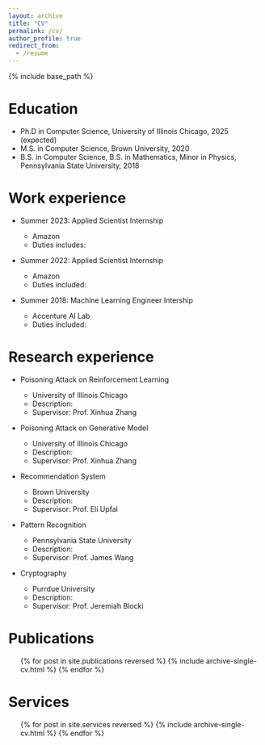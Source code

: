 ```yaml
---
layout: archive
title: "CV"
permalink: /cv/
author_profile: true
redirect_from:
  - /resume
---
```


{% include base_path %}

Education
======
* Ph.D in Computer Science, University of Illinois Chicago, 2025 (expected)
* M.S. in Computer Science, Brown University, 2020
* B.S. in Computer Science, B.S. in Mathematics, Minor in Physics, Pennsylvania State University, 2018

Work experience
======
* Summer 2023: Applied Scientist Internship
  * Amazon
  * Duties includes: 

* Summer 2022: Applied Scientist Internship
  * Amazon
  * Duties included: 

* Summer 2018: Machine Learning Engineer Intership
  * Accenture AI Lab
  * Duties included: 

Research experience
======
* Poisoning Attack on Reinforcement Learning
  * University of Illinois Chicago
  * Description: 
  * Supervisor: Prof. Xinhua Zhang

* Poisoning Attack on Generative Model
  * University of Illinois Chicago
  * Description: 
  * Supervisor: Prof. Xinhua Zhang

* Recommendation System
  * Brown University
  * Description: 
  * Supervisor: Prof. Eli Upfal
    
* Pattern Recognition
  * Pennsylvania State University
  * Description: 
  * Supervisor: Prof. James Wang

* Cryptography
  * Purrdue University
  * Description: 
  * Supervisor: Prof. Jeremiah Blocki
    

Publications
======
  <ul>{% for post in site.publications reversed %}
    {% include archive-single-cv.html %}
  {% endfor %}</ul>
  

Services
======
  <ul>{% for post in site.services reversed %}
    {% include archive-single-cv.html %}
  {% endfor %}</ul>
  

